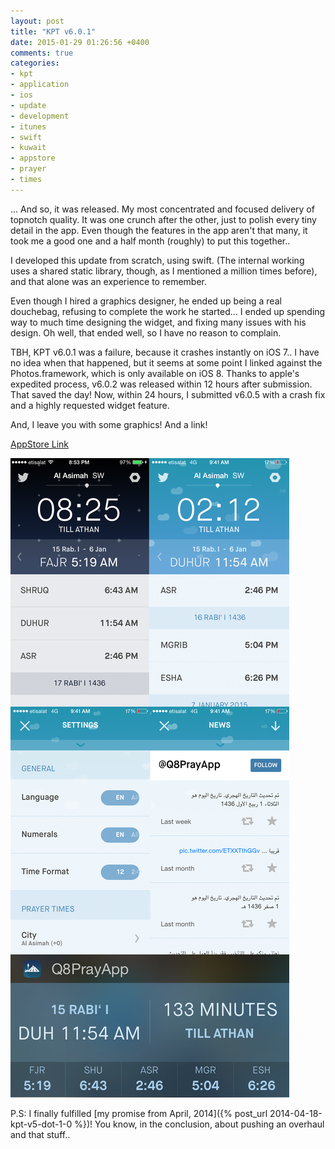 ```yaml
---
layout: post
title: "KPT v6.0.1"
date: 2015-01-29 01:26:56 +0400
comments: true
categories: 
- kpt
- application
- ios
- update
- development
- itunes
- swift
- kuwait
- appstore
- prayer
- times
---
```


... And so, it was released. My most concentrated and focused delivery of topnotch quality. It was one crunch after the other, just to polish every tiny detail in the app. Even though the features in the app aren't that many, it took me a good one and a half month (roughly) to put this together..

I developed this update from scratch, using swift. (The internal working uses a shared static library, though, as I mentioned a million times before), and that alone was an experience to remember.

Even though I hired a graphics designer, he ended up being a real douchebag, refusing to complete the work he started... I ended up spending way to much time designing the widget, and fixing many issues with his design. Oh well, that ended well, so I have no reason to complain.

TBH, KPT v6.0.1 was a failure, because it crashes instantly on iOS 7.. I have no idea when that happened, but it seems at some point I linked against the Photos.framework, which is only available on iOS 8. Thanks to apple's expedited process, v6.0.2 was released within 12 hours after submission. That saved the day! Now, within 24 hours, I submitted v6.0.5 with a crash fix and a highly requested widget feature.

And, I leave you with some graphics! And a link!

[AppStore Link](https://itunes.apple.com/us/app/kuwait-prayer-times/id395107915?mt=8)

![image](/images/kpt-wall.png)

P.S: I finally fulfilled [my promise from April, 2014]({% post_url 2014-04-18-kpt-v5-dot-1-0 %})! You know, in the conclusion, about pushing an overhaul and that stuff..
